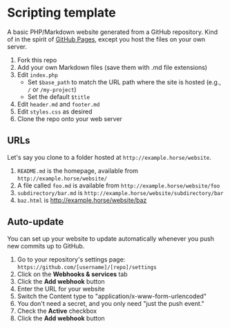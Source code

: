 # Scripting template

A basic PHP/Markdown website generated from a GitHub repository. Kind of in the spirit of [GitHub Pages](https://pages.github.com/), except you host the files on your own server.

1. Fork this repo
2. Add your own Markdown files (save them with .md file extensions)
3. Edit `index.php`  
    * Set `$base_path` to match the URL path where the site is hosted (e.g., `/` or `/my-project`)
    * Set the default `$title`
4. Edit `header.md` and `footer.md`
5. Edit `styles.css` as desired
6. Clone the repo onto your web server

## URLs

Let's say you clone to a folder hosted at `http://example.horse/website`.

1. `README.md` is the homepage, available from `http://example.horse/website/`
2. A file called `foo.md` is available from `http://example.horse/website/foo`
3. `subdirectory/bar.md` is `http://example.horse/website/subdirectory/bar`
4. `baz.html` is http://example.horse/website/baz

## Auto-update

You can set up your website to update automatically whenever you push new commits up to GitHub.

1. Go to your repository's settings page:  
    `https://github.com/[username]/[repo]/settings`
2. Click on the __Webhooks & services__ tab
3. Click the __Add webhook__ button
4. Enter the URL for your website
5. Switch the Content type to "application/x-www-form-urlencoded"
6. You don't need a secret, and you only need "just the push event."
7. Check the __Active__ checkbox
8. Click the __Add webhook__ button
